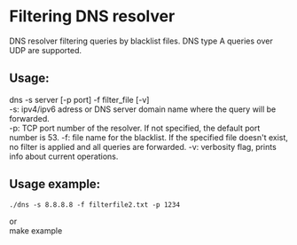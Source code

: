 # Filtering DNS resolver

DNS resolver filtering queries by blacklist files. 
DNS type A queries over UDP are supported.

## Usage: 
dns -s server [-p port] -f filter_file [-v]   
    -s: ipv4/ipv6 adress or DNS server domain name where the query will be forwarded.  
    -p: TCP port number of the resolver. If not specified, the default port number is 53. 
    -f: file name for the blacklist. If the specified file doesn't exist, no filter is applied and all queries are forwarded. 
    -v: verbosity flag, prints info about current operations.  

## Usage example: 
    ./dns -s 8.8.8.8 -f filterfile2.txt -p 1234
or  
    make example

#
